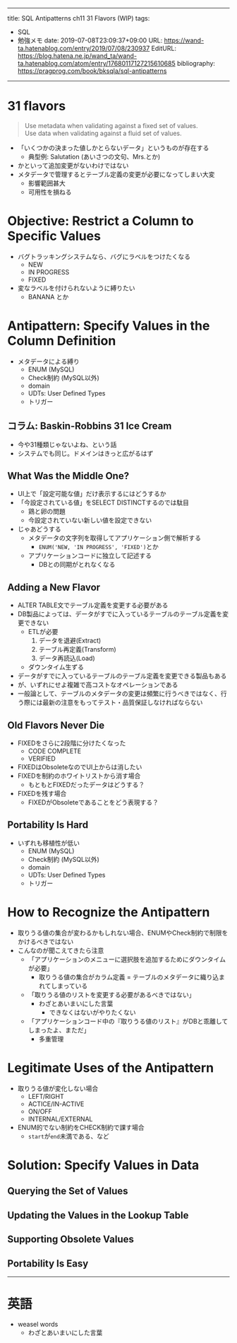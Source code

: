 ---
title: SQL Antipatterns ch11 31 Flavors (WIP)
tags:
- SQL
- 勉強メモ
date: 2019-07-08T23:09:37+09:00
URL: https://wand-ta.hatenablog.com/entry/2019/07/08/230937
EditURL: https://blog.hatena.ne.jp/wand_ta/wand-ta.hatenablog.com/atom/entry/17680117127215610685
bibliography: https://pragprog.com/book/bksqla/sql-antipatterns
-------------------------------------

# 31 flavors

> Use metadata when validating against a fixed set of values.  
> Use data when validating against a fluid set of values.

- 「いくつかの決まった値しかとらないデータ」というものが存在する
    - 典型例: Salutation (あいさつの文句、Mrs.とか)
- かといって追加変更がないわけではない
- メタデータで管理するとテーブル定義の変更が必要になってしまい大変
    - 影響範囲甚大
    - 可用性を損ねる

# Objective: Restrict a Column to Specific Values

- バグトラッキングシステムなら、バグにラベルをつけたくなる
    - NEW
    - IN PROGRESS
    - FIXED
- 変なラベルを付けられないように縛りたい
    - BANANA とか

# Antipattern: Specify Values in the Column Definition

- メタデータによる縛り
    - ENUM (MySQL)
    - Check制約 (MySQL以外)
    - domain
    - UDTs: User Defined Types
    - トリガー



## コラム: Baskin-Robbins 31 Ice Cream

- 今や31種類じゃないよね、という話
- システムでも同じ。ドメインはきっと広がるはず



## What Was the Middle One?

- UI上で「設定可能な値」だけ表示するにはどうするか
- 「今設定されている値」をSELECT DISTINCTするのでは駄目
    - 鶏と卵の問題
    - 今設定されていない新しい値を設定できない
- じゃあどうする
    - メタデータの文字列を取得してアプリケーション側で解析する
        - `ENUM('NEW, 'IN PROGRESS', 'FIXED')`とか
    - アプリケーションコードに独立して記述する
        - DBとの同期がとれなくなる

## Adding a New Flavor

- ALTER TABLE文でテーブル定義を変更する必要がある
- DB製品によっては、データがすでに入っているテーブルのテーブル定義を変更できない
    - ETLが必要
        1. データを退避(Extract)
        1. テーブル再定義(Transform)
        1. データ再読込(Load)
    - ダウンタイム生ずる
- データがすでに入っているテーブルのテーブル定義を変更できる製品もある
- が、いずれにせよ複雑で高コストなオペレーションである
- 一般論として、テーブルのメタデータの変更は頻繁に行うべきではなく、行う際には最新の注意をもってテスト・品質保証しなければならない


## Old Flavors Never Die

- FIXEDをさらに2段階に分けたくなった
    - CODE COMPLETE
    - VERIFIED
- FIXEDはObsoleteなのでUI上からは消したい
- FIXEDを制約のホワイトリストから消す場合
    - もともとFIXEDだったデータはどうする？
- FIXEDを残す場合
    - FIXEDがObsoleteであることをどう表現する？

## Portability Is Hard

- いずれも移植性が低い
    - ENUM (MySQL)
    - Check制約 (MySQL以外)
    - domain
    - UDTs: User Defined Types
    - トリガー


# How to Recognize the Antipattern

- 取りうる値の集合が変わるかもしれない場合、ENUMやCheck制約で制限をかけるべきではない
- こんなのが聞こえてきたら注意
    - 「アプリケーションのメニューに選択肢を追加するためにダウンタイムが必要」
        - 取りうる値の集合がカラム定義 = テーブルのメタデータに織り込まれてしまっている
    - 「取りうる値のリストを変更する必要があるべきではない」
        - わざとあいまいにした言葉
            - できなくはないがやりたくない
    - 「アプリケーションコード中の『取りうる値のリスト』がDBと乖離してしまったよ、まただ」
        - 多重管理


# Legitimate Uses of the Antipattern

- 取りうる値が変化しない場合
    - LEFT/RIGHT
    - ACTICE/IN-ACTIVE
    - ON/OFF
    - INTERNAL/EXTERNAL
- ENUM的でない制約をCHECK制約で課す場合
    - `start`が`end`未満である、など
    

# Solution: Specify Values in Data

## Querying the Set of Values

## Updating the Values in the Lookup Table

## Supporting Obsolete Values

## Portability Is Easy

----------------------------------------

# 英語

- weasel words
    - わざとあいまいにした言葉
